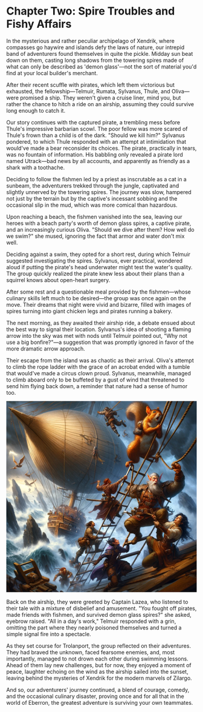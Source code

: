 # Chapter Two: Spire Troubles and Fishy Affairs

In the mysterious and rather peculiar archipelago of Xendrik, where compasses go haywire and islands defy the laws of nature, our intrepid band of adventurers found themselves in quite the pickle. Midday sun beat down on them, casting long shadows from the towering spires made of what can only be described as 'demon glass'—not the sort of material you'd find at your local builder's merchant.

After their recent scuffle with pirates, which left them victorious but exhausted, the fellowship—Telmuir, Rumata, Sylvanus, Thule, and Oliva—were promised a ship. They weren't given a cruise liner, mind you, but rather the chance to hitch a ride on an airship, assuming they could survive long enough to catch it.

Our story continues with the captured pirate, a trembling mess before Thule's impressive barbarian scowl. The poor fellow was more scared of Thule's frown than a child is of the dark. "Should we kill him?" Sylvanus pondered, to which Thule responded with an attempt at intimidation that would've made a bear reconsider its choices. The pirate, practically in tears, was no fountain of information. His babbling only revealed a pirate lord named Utrack—bad news by all accounts, and apparently as friendly as a shark with a toothache.

Deciding to follow the fishmen led by a priest as inscrutable as a cat in a sunbeam, the adventurers trekked through the jungle, captivated and slightly unnerved by the towering spires. The journey was slow, hampered not just by the terrain but by the captive's incessant sobbing and the occasional slip in the mud, which was more comical than hazardous.

Upon reaching a beach, the fishmen vanished into the sea, leaving our heroes with a beach party's worth of demon glass spires, a captive pirate, and an increasingly curious Oliva. "Should we dive after them? How well do we swim?" she mused, ignoring the fact that armor and water don't mix well.

Deciding against a swim, they opted for a short rest, during which Telmuir suggested investigating the spires. Sylvanus, ever practical, wondered aloud if putting the pirate's head underwater might test the water's quality. The group quickly realized the pirate knew less about their plans than a squirrel knows about open-heart surgery.

After some rest and a questionable meal provided by the fishmen—whose culinary skills left much to be desired—the group was once again on the move. Their dreams that night were vivid and bizarre, filled with images of spires turning into giant chicken legs and pirates running a bakery.

The next morning, as they awaited their airship ride, a debate ensued about the best way to signal their location. Sylvanus's idea of shooting a flaming arrow into the sky was met with nods until Telmuir pointed out, "Why not use a big bonfire?"—a suggestion that was promptly ignored in favor of the more dramatic arrow approach.

Their escape from the island was as chaotic as their arrival. Oliva's attempt to climb the rope ladder with the grace of an acrobat ended with a tumble that would've made a circus clown proud. Sylvanus, meanwhile, managed to climb aboard only to be buffeted by a gust of wind that threatened to send him flying back down, a reminder that nature had a sense of humor too.

![climbing](../assets/chapter2-climbing.png)

Back on the airship, they were greeted by Captain Lazea, who listened to their tale with a mixture of disbelief and amusement. "You fought off pirates, made friends with fishmen, and survived demon glass spires?" she asked, eyebrow raised. "All in a day's work," Telmuir responded with a grin, omitting the part where they nearly poisoned themselves and turned a simple signal fire into a spectacle.

As they set course for Trolanport, the group reflected on their adventures. They had braved the unknown, faced fearsome enemies, and, most importantly, managed to not drown each other during swimming lessons. Ahead of them lay new challenges, but for now, they enjoyed a moment of peace, laughter echoing on the wind as the airship sailed into the sunset, leaving behind the mysteries of Xendrik for the modern marvels of Zilargo.

And so, our adventurers' journey continued, a blend of courage, comedy, and the occasional culinary disaster, proving once and for all that in the world of Eberron, the greatest adventure is surviving your own teammates.

